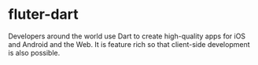 # fluter-dart
Developers around the world use Dart to create high-quality apps for iOS and Android and the Web. It is feature rich so that client-side development is also possible.
